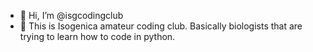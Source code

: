 - 👋 Hi, I’m @isgcodingclub
- 👀 This is Isogenica amateur coding club. Basically biologists that are trying to learn how to code in python. 
<!---
isgcodingclub/isgcodingclub is a ✨ special ✨ repository because its `README.md` (this file) appears on your GitHub profile.
You can click the Preview link to take a look at your changes.
--->
